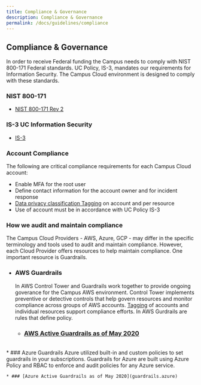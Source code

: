 ```yaml
---
title: Compliance & Governance
description: Compliance & Governance
permalink: /docs/guidelines/compliance
---
```


## Compliance & Governance
In order to receive Federal funding the Campus needs to comply with NIST 800-171 Federal standards.  UC Policy, IS-3, mandates our requirements for Information Security. The Campus Cloud environment is designed to comply with these standards.

### NIST 800-171
* [NIST 800-171 Rev 2](https://csrc.nist.gov/publications/detail/sp/800-171/rev-2/final)

### IS-3 UC Information Security
* [IS-3](https://security.ucop.edu/policies/it-policies.html)

### Account Compliance
The following are critical compliance requirements for each Campus Cloud account:
- Enable MFA for the root user
- Define contact information for the account owner and for incident response
- [Data privacy classification Tagging](tagging) on account and per resource
- Use of account must be in accordance with UC Policy IS-3

### How we audit and maintain compliance

The Campus Cloud Providers - AWS, Azure, GCP - may differ in the specific terminology and tools used to audit and maintain compliance. However, each Cloud Provider offers resources to help maintain compliance.  One important resource is Guardrails.  

* ### AWS Guardrails
    In AWS Control Tower and  Guardrails work together to provide ongoing goverance for the Campus AWS environment. Control Tower implements preventive or detective controls that help govern resources and monitor compliance across groups of AWS accounts.  [Tagging](/campus-cloud-docs/glassoary/tags) of accounts and individual resources support compliance efforts. In AWS Gurdrails are rules that define policy. 
    
    * ### [AWS Active Guardrails as of May 2020](guardrails.aws)

<br>
* ### Azure Guardrails
    Azure utilized built-in and custom policies to set guardrails in your subscriptions. Guardrails for Azure are built using Azure Policy and RBAC to enforce and audit policies for any Azure service.
    
    * ### [Azure Active Guardrails as of May 2020](guardrails.azure)



